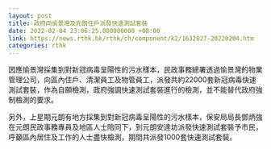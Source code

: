 ```yaml
---
layout: post
title: 政府向愉景灣及元朗住戶派發快速測試套裝
date: 2022-02-04 23:06:25.000000000 +08:00
link: https://news.rthk.hk/rthk/ch/component/k2/1632027-20220204.htm
categories: rthk
---
```


因應愉景灣採集到對新冠病毒呈陽性的污水樣本，民政事務總署透過愉景灣的物業管理公司，向區內住戶、清潔員工及物管員工，派發共約22000套新冠病毒快速測試套裝，作為自願檢測，政府強調快速測試套裝進行的檢測，並不能替代政府強制檢測的要求。

另外，上星期元朗有地方採集到對新冠病毒呈陽性的污水樣本，保安局局長鄧炳強在元朗民政事務專員及地區人士陪同下，到元朗安達坊派發快速測試套裝予市民，呼籲區內居住及工作的人士盡快檢測，期間共派發1000套快速測試套裝。
